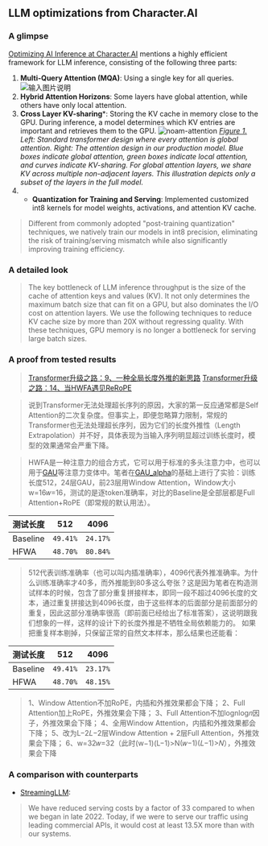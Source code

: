 ## LLM optimizations from Character.AI
### A glimpse

[Optimizing AI Inference at Character.AI](https://research.character.ai/optimizing-inference/) mentions a highly efficient framework for LLM inference, consisting of the following three parts: 
1.  **Multi-Query Attention (MQA)**: Using a single key for all queries.
![输入图片说明](https://arxiv.org/html/2404.01322v1/extracted/5502412/Attention-Mechanisms.png)
2.  **Hybrid Attention Horizons**: Some layers have global attention, while others have only local attention.
3.  **Cross Layer KV-sharing***: Storing the KV cache in memory close to the GPU. During inference, a model determines which KV entries are important and retrieves them to the GPU.
![noam-attention](https://research.character.ai/content/images/2024/06/figure1-2-1.png)
*[Figure 1.](https://research.character.ai/optimizing-inference/) Left: Standard transformer design where every attention is global attention. Right: The attention design in our production model. Blue boxes indicate global attention, green boxes indicate local attention, and curves indicate KV-sharing. For global attention layers, we share KV across multiple non-adjacent layers. This illustration depicts only a subset of the layers in the full model.*
4. - **Quantization for Training and Serving**: Implemented customized int8 kernels for  model weights, activations, and attention KV cache. 
>Different from commonly adopted "post-training quantization" techniques, we natively train our models in int8 precision, eliminating the risk of training/serving mismatch while also significantly improving training efficiency. 
### A detailed look
>The key bottleneck of LLM inference throughput is the size of the cache of attention keys and values (KV). It not only determines the maximum batch size that can fit on a GPU, but also dominates the I/O cost on attention layers. We use the following techniques to reduce KV cache size by more than 20X without regressing quality. With these techniques, GPU memory is no longer a bottleneck for serving large batch sizes.
### A proof from tested results
> [Transformer升级之路：9、一种全局长度外推的新思路](https://kexue.fm/archives/9603)
> [Transformer升级之路：14、当HWFA遇见ReRoPE](https://kexue.fm/archives/9731) 

> 说到Transformer无法处理超长序列的原因，大家的第一反应通常都是Self Attention的二次复杂度。但事实上，即便忽略算力限制，常规的Transformer也无法处理超长序列，因为它们的长度外推性（Length Extrapolation）并不好，具体表现为当输入序列明显超过训练长度时，模型的效果通常会严重下降。


> HWFA是一种注意力的组合方式，它可以用于标准的多头注意力中，也可以用于[GAU](https://kexue.fm/archives/8934)等注意力变体中。笔者在[GAU_alpha](https://kexue.fm/archives/9052)的基础上进行了实验：训练长度512，24层GAU，前23层用Window Attention，Window大小w=16𝑤=16，测试的是逐token准确率，对比的Baseline是全部层都是Full Attention+RoPE（即常规的默认用法）。


  | 测试长度|512 |4096 |
|----------------|--------------------------------| ------------------------------|
|Baseline|`49.41%` |`24.17%` |
|HFWA|`48.70%` |`80.84%` |  

> 512代表训练准确率（也可以叫内插准确率），4096代表外推准确率。为什么训练准确率才40多，而外推能到80多这么夸张？这是因为笔者在构造测试样本的时候，包含了部分重复拼接样本，即同一段不超过4096长度的文本，通过重复拼接达到4096长度，由于这些样本的后面部分是前面部分的重复，因此这部分准确率很高（即前面已经给出了标准答案），这说明跟我们想象的一样，这样的设计下的长度外推是不牺牲全局依赖能力的。
如果把重复样本剔掉，只保留正常的自然文本样本，那么结果也还能看：

  | 测试长度|512 |4096 |
|----------------|--------------------------------| ------------------------------|
|Baseline|`49.41%` |`23.17%` |
|HFWA|`48.70%` |`48.15%` |  

> 1、Window Attention不加RoPE，内插和外推效果都会下降；
>  2、Full Attention加上RoPE，外推效果会下降；
> 3、Full Attention不加lognlog⁡𝑛因子，外推效果会下降；
>4、全用Window Attention，内插和外推效果都会下降；
> 5、改为L−2𝐿−2层Window Attention + 2层Full Attention，外推效果会下降；
> 6、w=32𝑤=32（此时(w−1)(L−1)>N(𝑤−1)(𝐿−1)>𝑁），外推效果会下降

### A comparison with counterparts
- [StreamingLLM](https://arxiv.org/abs/2309.17453): 

> We have reduced serving costs by a factor of 33 compared to when we began in late 2022. Today, if we were to serve our traffic using leading commercial APIs, it would cost at least 13.5X more than with our systems.


<!--stackedit_data:
eyJoaXN0b3J5IjpbLTE0Mzk4ODUxMDVdfQ==
-->